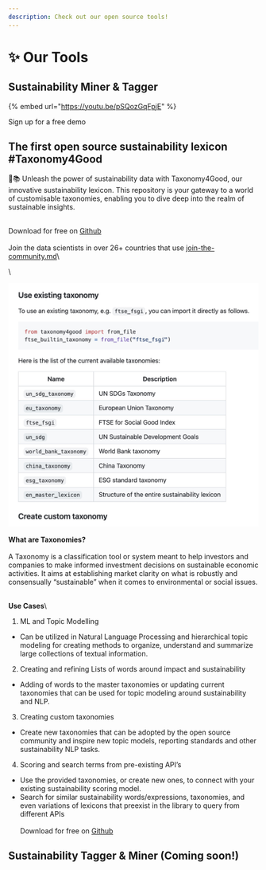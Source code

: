 ```yaml
---
description: Check out our open source tools!
---
```


# ✨ Our Tools

## Sustainability Miner & Tagger

{% embed url="https://youtu.be/pSQozGqFpjE" %}

Sign up for a free demo



## The first open source sustainability lexicon #Taxonomy4Good



🌱📚 Unleash the power of sustainability data with Taxonomy4Good, our innovative sustainability lexicon. This repository is your gateway to a world of customisable taxonomies, enabling you to dive deep into the realm of sustainable insights.

\
Download for free on [Github](https://github.com/GoodDataHub/taxonomy4good)\
\
Join the data scientists in over 26+ countries that use [join-the-community.md](join-the-community.md "mention")\


\




&#x20;                                  ![](<../.gitbook/assets/Screenshot 2023-08-23 at 12.19.20.jpg>)





**What are Taxonomies?**\
\
A Taxonomy is a classification tool or system meant to help investors and companies to make informed investment decisions on sustainable economic activities. It aims at establishing market clarity on what is robustly and consensually “sustainable” when it comes to environmental or social issues.

\
**Use Cases**\


1. ML and Topic Modelling&#x20;

* Can be utilized in Natural Language Processing and hierarchical topic modeling for creating methods to organize, understand and summarize large collections of textual information.

2. Creating and refining Lists of words around impact and sustainability

* Adding of words to the master taxonomies or updating current taxonomies that can be used for topic modeling around sustainability and NLP.

3. Creating custom taxonomies

* Create new taxonomies that can be adopted by the open source community and inspire new topic models, reporting standards and other sustainability NLP tasks.

4. Scoring and search terms from pre-existing API’s

* Use the provided taxonomies, or create new ones, to connect with your existing sustainability scoring model.
* Search for similar sustainability words/expressions, taxonomies, and even variations of lexicons that preexist in the library to query from different APIs\
  \
  Download for free on [Github](https://github.com/GoodDataHub/taxonomy4good)

## Sustainability Tagger & Miner (Coming soon!)



